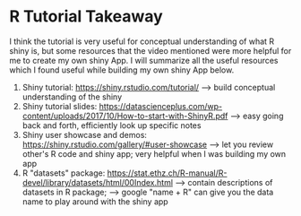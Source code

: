   
# R Tutorial Takeaway

I think the tutorial is very useful for conceptual understanding of what R shiny is, 
but some resources that the video mentioned were more helpful for me to create my own shiny App.
I will summarize all the useful resources which I found useful while building my own shiny App below.

1. Shiny tutorial: https://shiny.rstudio.com/tutorial/ 
                   --> build conceptual understanding of the shiny
2. Shiny tutorial slides: https://datascienceplus.com/wp-content/uploads/2017/10/How-to-start-with-ShinyR.pdf 
                   --> easy going back and forth, efficiently look up specific notes 
3. Shiny user showcase and demos: https://shiny.rstudio.com/gallery/#user-showcase
                   --> let you review other's R code and shiny app; very helpful when I was building my own app
4. R "datasets" package: https://stat.ethz.ch/R-manual/R-devel/library/datasets/html/00Index.html
                   --> contain descriptions of datasets in R package; 
                   --> google "name + R" can give you the data name to play around with the shiny app
